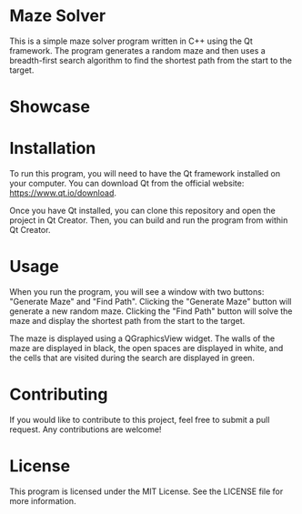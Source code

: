 # Maze Solver

This is a simple maze solver program written in C++ using the Qt framework. The program generates a random maze and then uses a breadth-first search algorithm to find the shortest path from the start to the target.

# Showcase

# Installation

To run this program, you will need to have the Qt framework installed on your computer. You can download Qt from the official website: https://www.qt.io/download.

Once you have Qt installed, you can clone this repository and open the project in Qt Creator. Then, you can build and run the program from within Qt Creator.

# Usage

When you run the program, you will see a window with two buttons: "Generate Maze" and "Find Path". Clicking the "Generate Maze" button will generate a new random maze. Clicking the "Find Path" button will solve the maze and display the shortest path from the start to the target.

The maze is displayed using a QGraphicsView widget. The walls of the maze are displayed in black, the open spaces are displayed in white, and the cells that are visited during the search are displayed in green.

# Contributing

If you would like to contribute to this project, feel free to submit a pull request. Any contributions are welcome!

# License

This program is licensed under the MIT License. See the LICENSE file for more information.
